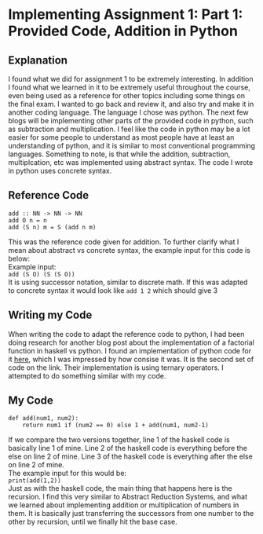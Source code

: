 # Implementing Assignment 1: Part 1: Provided Code, Addition in Python

## Explanation
I found what we did for assignment 1 to be extremely interesting. In addition I found what we learned in it to be extremely useful throughout the course, even being used as a reference for other topics including some things on the final exam. I wanted to go back and review it, and also try and make it in another coding language. The language I chose was python. The next few blogs will be implementing other parts of the provided code in python, such as subtraction and multiplication. I feel like the code in python may be a lot easier for some people to understand as most people have at least an understanding of python, and it is similar to most conventional programming languages.
Something to note, is that while the addition, subtraction, multiplcation, etc was implemented using abstract syntax. The code I wrote in python uses concrete syntax.

## Reference Code
```
add :: NN -> NN -> NN
add O n = n
add (S n) m = S (add n m)
```
This was the reference code given for addition. To further clarify what I mean about abstract vs concrete syntax, the example input for this code is below:  
Example input:  
`add (S O) (S (S O))`  
It is using successor notation, similar to discrete math. If this was adapted to concrete syntax it would look like `add 1 2` which should give 3
## Writing my Code
When writing the code to adapt the reference code to python, I had been doing research for another blog post about the implementation of a factorial function in haskell vs python. I found an implementation of python code for it [here](https://www.geeksforgeeks.org/python-program-for-factorial-of-a-number/), which I was impressed by how consise it was. It is the second set of code on the link. Their implementation is using ternary operators. I attempted to do something similar with my code.

## My Code
```
def add(num1, num2):
    return num1 if (num2 == 0) else 1 + add(num1, num2-1)
```
If we compare the two versions together, line 1 of the haskell code is basically line 1 of mine. Line 2 of the haskell code is everything before the else on line 2 of mine. Line 3 of the haskell code is everything after the else on line 2 of mine.  
The example input for this would be:  
`print(add(1,2))`  
Just as with the haskell code, the main thing that happens here is the recursion. I find this very similar to Abstract Reduction Systems, and what we learned about implementing addition or multiplication of numbers in them. It is basically just transferring the successors from one number to the other by recursion, until we finally hit the base case.

